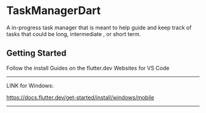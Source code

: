 # TaskManagerDart

A in-progress task manager that is meant to help guide and keep track of tasks that could be long, intermediate , or short term.

## Getting Started

Follow the install Guides on the flutter.dev Websites for VS Code
____________________________________________________________
LINK for Windows:

https://docs.flutter.dev/get-started/install/windows/mobile

____________________________________________________________
